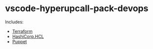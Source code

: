 # vscode-hyperupcall-pack-devops

Includes:

- [Terraform](https://marketplace.visualstudio.com/items?itemName=4ops.terraform)
- [HashiCorp.HCL](https://marketplace.visualstudio.com/items?itemName=HashiCorp.HCL)
- [Puppet](https://marketplace.visualstudio.com/items?itemName=puppet.puppet-vscode)
